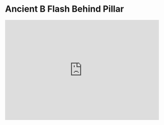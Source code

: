 # Ancient B Flash Behind Pillar
<div style='position:relative; padding-bottom:calc(56.25% + 44px)'><iframe src='https://gfycat.com/ifr/WarmLeafyGangesdolphin' frameborder='0' scrolling='no' width='100%' height='100%' style='position:absolute;top:0;left:0;' allowfullscreen></iframe></div>